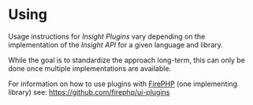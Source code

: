 Using
=====

Usage instructions for _Insight Plugins_ vary depending on the implementation of the _Insight API_ for a given language and library.

While the goal is to standardize the approach long-term, this can only be done once multiple implementations are available.

For information on how to use plugins with [FirePHP](http://reference.developercompanion.com/#/Tools/FirePHPCompanion/Introduction/)
(one implementing library) see: https://github.com/firephp/ui-plugins
